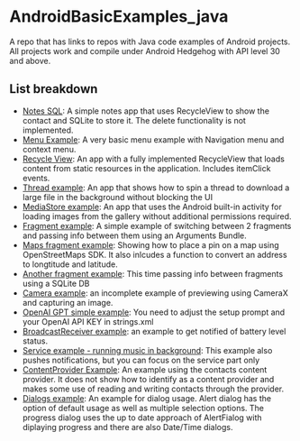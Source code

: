 # AndroidBasicExamples_java
A repo that has links to repos with Java code examples of Android projects.
All projects work and compile under Android Hedgehog with API level 30 and above.

## List breakdown
- [Notes SQL](https://github.com/shaihi/Notes_app_sqlite/tree/1a859cee9950cf84bcafbd4129dbf60d4b010649): A simple notes app that uses RecycleView to show the contact and SQLite to store it. The delete functionality is not implemented.
- [Menu Example](https://github.com/shaihi/menus_example/tree/6560bac33a0db296c990171be470d1cac74747b0): A very basic menu example with Navigation menu and context menu.
- [Recycle View](https://github.com/shaihi/RecycleViewExtensiveExample/tree/0a0df8cb367f841fe810ad6d162b077a5d1d4f6c): An app with a fully implemented RecycleView that loads content from static resources in the application. Includes itemClick events.
- [Thread example](https://github.com/shaihi/Threads_download_example/tree/5d26911196299255acf6a0f289e234642cd3dc80): An app that shows how to spin a thread to download a large file in the background without blocking the UI
- [MediaStore example](https://github.com/shaihi/MediaStore_LoadImage/tree/8e1a0f4ecfea6b50d157d186ebd07a560656e841): An app that uses the Android built-in activity for loading images from the gallery without additional permissions required.
- [Fragment example](https://github.com/shaihi/Fragment_Class_Example/tree/ae1f48e2ff0471ff0efc8aec151399f7900ec4b6): A simple example of switching between 2 fragments and passing info between them using an Arguments Bundle.
- [Maps fragment example](https://github.com/shaihi/Maps_Fragment_Example/tree/a3ad0ceb8f4595bc02786e208588aa48dac99e23): Showing how to place a pin on a map using OpenStreetMaps SDK. It also inlcudes a function to convert an address to longtitude and latitude.
- [Another fragment example](https://github.com/shaihi/Fragment_Example/tree/8038d8c7fc37dfacb7269057839c694bc537cdfe): This time passing info between fragments using a SQLite DB
- [Camera example](https://github.com/shaihi/Camera_MediaStore/tree/708051afd63428b43cabe37b898ce8a052b73d9f): an incomplete example of previewing using CameraX and capturing an image.
- [OpenAI GPT simple example](https://github.com/shaihi/gpt_example/tree/2926360011718240842b4eaf6374bcfc3a1165a4): You need to adjust the setup prompt and your OpenAI API KEY in strings.xml
- [BroadcastReceiver example](https://github.com/shaihi/BroadcastExample/tree/d6e1adf8ede8601b0253d506aaa0c1adc3ba969d): an example to get notified of battery level status.
- [Service example - running music in background](https://github.com/shaihi/ServiceExample/tree/7702d01f98a7108c60ce5353c5a32c0a5936d69c): This example also pushes notifications, but you can focus on the service part only
- [ContentProvider Example](https://github.com/shaihi/ContentProviderExample/tree/ac209e5a4724751d166f895d5328985d734c405e): An example using the contacts content provider. It does not show how to identify as a content provider and makes some use of reading and writing contacts through the provider.
- [Dialogs example](https://github.com/shaihi/DialogExample/tree/c9540d9939277ff3a9ca39a2863c5dd58db7606a): An example for dialog usage. Alert dialog has the option of default usage as well as multiple selection options. The progress dialog uses the up to date approach of AlertFialog with diplaying progress and there are also Date/Time dialogs.
